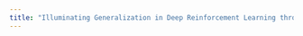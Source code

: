 ```yaml
---
title: "Illuminating Generalization in Deep Reinforcement Learning through Procedural Level Generation"
---
```


